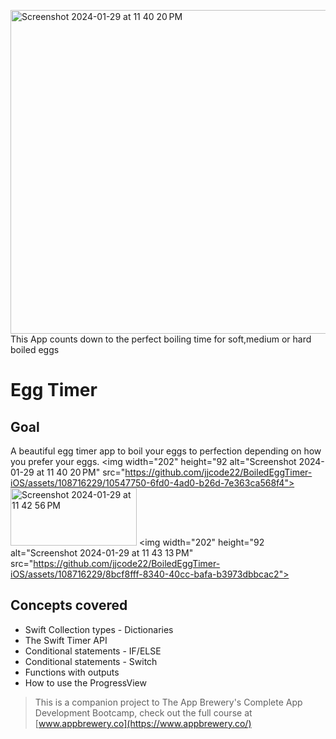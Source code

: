 <img width="518" alt="Screenshot 2024-01-29 at 11 40 20 PM" src="https://github.com/jjcode22/BoiledEggTimer-iOS/assets/108716229/705567f7-77d0-4e36-92b7-ff3dcaf09e9b">This App counts down to the perfect boiling time for soft,medium or hard boiled eggs 
# Egg Timer
## Goal

A beautiful egg timer app to boil your eggs to perfection depending on how you prefer your eggs. 
<img width="202" height="92 alt="Screenshot 2024-01-29 at 11 40 20 PM" src="https://github.com/jjcode22/BoiledEggTimer-iOS/assets/108716229/10547750-6fd0-4ad0-b26d-7e363ca568f4">
<img width="202" height="92" alt="Screenshot 2024-01-29 at 11 42 56 PM" src="https://github.com/jjcode22/BoiledEggTimer-iOS/assets/108716229/87d3e341-ed4c-424c-9b9a-e5d5b7c337bd">
<img width="202" height="92 alt="Screenshot 2024-01-29 at 11 43 13 PM" src="https://github.com/jjcode22/BoiledEggTimer-iOS/assets/108716229/8bcf8fff-8340-40cc-bafa-b3973dbbcac2">


## Concepts covered

* Swift Collection types - Dictionaries
* The Swift Timer API
* Conditional statements - IF/ELSE
* Conditional statements - Switch
* Functions with outputs
* How to use the ProgressView
  



>This is a companion project to The App Brewery's Complete App Development Bootcamp, check out the full course at [www.appbrewery.co](https://www.appbrewery.co/)


